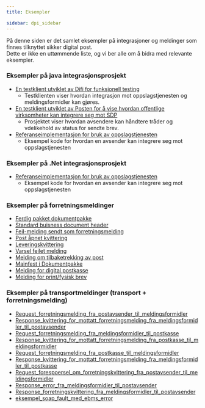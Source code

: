 ```yaml
---
title: Eksempler  

sidebar: dpi_sidebar
---
```


På denne siden er det samlet eksempler på integrasjoner og meldinger som
finnes tilknyttet sikker digital post.  
Dette er ikke en uttømmende liste, og vi ber alle om å bidra med
relevante eksempler.

### Eksempler på java integrasjonsprosjekt

  - [En testklient utviklet av Difi for funksjonell
    testing](https://github.com/difi/sdp-klient-eksempel-java-webclient)
      - Testklienten viser hvordan integrasjon mot oppslagstjenesten og
        meldingsformidler kan gjøres.
  - [En testklient utviklet av Posten for å vise hvordan offentlige
    virksomheter kan integrere seg mot
    SDP](https://github.com/difi/sdp-klient-eksempel-java-jetty)
      - Prosjektet viser hvordan avsendere kan håndtere tråder og
        vdelikehold av status for sendte brev.
  - [Referanseimplementasjon for bruk av
    oppslagstjenesten](oppslagstjenesten_rest.html)
      - Eksempel kode for hvordan en avsender kan integrere seg mot
        oppslagstjenesten

### Eksempler på .Net integrasjonsprosjekt

  - [Referanseimplementasjon for bruk av
    oppslagstjenesten](oppslagstjenesten_rest.html)
      - Eksempel kode for hvordan en avsender kan integrere seg mot
        oppslagstjenesten

### Eksempler på forretningsmeldinger

  - [Ferdig pakket dokumentpakke]({{site.baseurl}}/docs/resources/begrep/sikkerDigitalPost/eksempler/post.asice.zip)
  - [Standard buisness document header]({{site.baseurl}}/docs/resources/begrep/sikkerDigitalPost/eksempler/sbdh.xml)
  - [Feil-melding sendt som forretningsmelding]({{site.baseurl}}/docs/resources/begrep/sikkerDigitalPost/eksempler/sdpFeil.xml)
  - [Post åpnet kvittering]({{site.baseurl}}/docs/resources/begrep/sikkerDigitalPost/eksempler/sdpKvittering-aapnetAvMottaker.xml)
  - [Leveringskvittering]({{site.baseurl}}/docs/resources/begrep/sikkerDigitalPost/eksempler/sdpKvittering-levertTilPostkasse.xml)
  - [Varsel feilet melding]({{site.baseurl}}/docs/resources/begrep/sikkerDigitalPost/eksempler/sdpKvittering-mottakerVarselFeilet.xml)
  - [Melding om tilbaketrekking av post](sdpKvittering-tilbaketrekking.xml)
  - [Mainfest i Dokumentpakke]({{site.baseurl}}/docs/resources/begrep/sikkerDigitalPost/eksempler/sdpManifest.xml)
  - [Melding for digital postkasse]({{site.baseurl}}/docs/resources/begrep/sikkerDigitalPost/eksempler/sdpMelding-digital.xml)
  - [Melding for print/fysisk brev]({{site.baseurl}}/docs/resources/begrep/sikkerDigitalPost/eksempler/sdpMelding-print.xml)

### Eksempler på transportmeldinger (transport + forretningsmelding)

  - [Request\_forretningsmelding\_fra\_postavsender\_til\_meldingsformidler]({{site.baseurl}}/docs/resources/begrep/sikkerDigitalPost/eksempler/soap/1_request_forretningsmelding_fra_postavsender_til_meldingsformidler.xml)
  - [Response\_kvittering\_for\_mottatt\_forretningsmelding\_fra\_meldingsformidler\_til\_postavsender]({{site.baseurl}}/docs/resources/begrep/sikkerDigitalPost/eksempler/soap/1_response_kvittering_for_mottatt_forretningsmelding_fra_meldingsformidler_til_postavsender.xml)
  - [Request\_forretningsmelding\_fra\_meldingsformidler\_til\_postkasse]({{site.baseurl}}/docs/resources/begrep/sikkerDigitalPost/eksempler/soap/3_request_forretningsmelding_fra_meldingsformidler_til_postkasse.xml)
  - [Response\_kvittering\_for\_mottatt\_forretningsmelding\_fra\_postkasse\_til\_meldingsformidler]({{site.baseurl}}/docs/resources/begrep/sikkerDigitalPost/eksempler/soap/3_response_kvittering_for_mottatt_forretningsmelding_fra_postkasse_til_meldingsformidler.xml)
  - [Request\_forretningsmelding\_fra\_postkasse\_til\_meldingsformidler]({{site.baseurl}}/docs/resources/begrep/sikkerDigitalPost/eksempler/soap/4_request_forretningsmelding_fra_postkasse_til_meldingsformidler.xml)
  - [Response\_kvittering\_for\_mottatt\_forretningsmelding\_fra\_meldingsformidler\_til\_postkasse]({{site.baseurl}}/docs/resources/begrep/sikkerDigitalPost/eksempler/soap/4_response_kvittering_for_mottatt_forretningsmelding_fra_meldingsformidler_til_postkasse.xml)
  - [Request\_forespoersel\_om\_forretningskvittering\_fra\_postavsender\_til\_meldingsformidler]({{site.baseurl}}/docs/resources/begrep/sikkerDigitalPost/eksempler/soap/5_request_forespoersel_om_forretningskvittering_fra_postavsender_til_meldingsformidler.xml)
  - [Response\_error\_fra\_meldingsformidler\_til\_postavsender]({{site.baseurl}}/docs/resources/begrep/sikkerDigitalPost/eksempler/soap/6_response_error_fra_meldingsformidler_til_postavsender.xml)
  - [Response\_forretningskvittering\_fra\_meldingsformidler\_til\_postavsender]({{site.baseurl}}/docs/resources/begrep/sikkerDigitalPost/eksempler/soap/5_response_forretningskvittering_fra_meldingsformidler_til_postavsender.xml)
  - [eksempel\_soap\_fault\_med\_ebms\_error]({{site.baseurl}}/docs/resources/begrep/sikkerDigitalPost/eksempler/soap/eksempel_soap_fault_med_ebms_error.xml)
